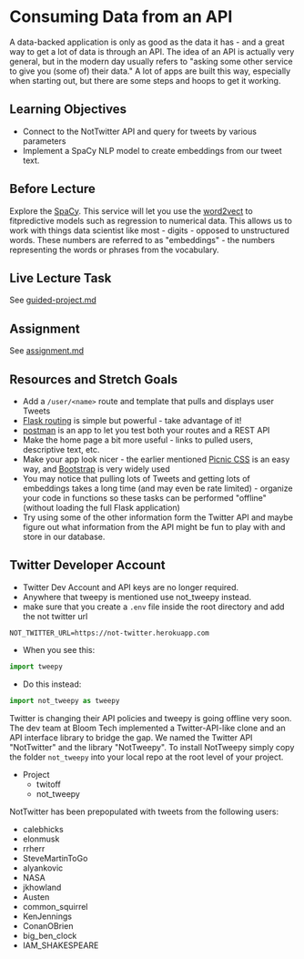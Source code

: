 # Consuming Data from an API

A data-backed application is only as good as the data it has - and a great way
to get a lot of data is through an API. The idea of an API is actually very
general, but in the modern day usually refers to "asking some other service to
give you (some of) their data." A lot of apps are built this way, especially
when starting out, but there are some steps and hoops to get it working.

## Learning Objectives

- Connect to the NotTwitter API and query for tweets by various parameters
- Implement a SpaCy NLP model to create embeddings from our tweet text.

## Before Lecture

Explore the [SpaCy](https://spacy.io/usage/spacy-101). This service will let you use the [word2vect](https://en.wikipedia.org/wiki/Word2vec) to fitpredictive models such as regression to numerical data. This allows us to work with things data scientist like most - digits - opposed to unstructured words. These numbers are referred to as "embeddings" - the numbers representing the words or phrases from the vocabulary.

## Live Lecture Task

See [guided-project.md](https://github.com/LambdaSchool/DS-Unit-3-Sprint-3-Productization-and-Cloud/blob/master/module2-consuming-data-from-an-api/guided-project.md)

## Assignment

See [assignment.md](https://github.com/LambdaSchool/DS-Unit-3-Sprint-3-Productization-and-Cloud/blob/master/module2-consuming-data-from-an-api/assignment.md)
  

## Resources and Stretch Goals
- Add a `/user/<name>` route and template that pulls and displays user Tweets
- [Flask routing](http://flask.pocoo.org/docs/1.0/quickstart/#routing) is simple
  but powerful - take advantage of it!
- [postman](https://www.postman.com/downloads/) is an app to let you test both your
  routes and a REST API
- Make the home page a bit more useful - links to pulled users, descriptive
  text, etc.
- Make your app look nicer - the earlier mentioned [Picnic
  CSS](https://picnicss.com) is an easy way, and
  [Bootstrap](https://getbootstrap.com) is very widely used
- You may notice that pulling lots of Tweets and getting lots of embeddings
  takes a long time (and may even be rate limited) - organize your code in
  functions so these tasks can be performed "offline" (without loading the full
  Flask application)
- Try using some of the other information form the Twitter API and maybe figure out
  what information from the API might be fun to play with and store in our database.
  
  
## Twitter Developer Account
- Twitter Dev Account and API keys are no longer required.
- Anywhere that tweepy is mentioned use not_tweepy instead.
- make sure that you create a `.env` file inside the root directory and add the not twitter url
```
NOT_TWITTER_URL=https://not-twitter.herokuapp.com
```

- When you see this:
```python
import tweepy
```
- Do this instead:
```python
import not_tweepy as tweepy
```

Twitter is changing their API policies and tweepy is going offline very soon. The dev team at Bloom Tech implemented a Twitter-API-like clone and an API interface library to bridge the gap. We named the Twitter API "NotTwitter" and the library "NotTweepy". To install NotTweepy simply copy the folder `not_tweepy` into your local repo at the root level of your project.

- Project
  - twitoff
  - not_tweepy

NotTwitter has been prepopulated with tweets from the following users:
- calebhicks
- elonmusk
- rrherr
- SteveMartinToGo
- alyankovic
- NASA
- jkhowland
- Austen
- common_squirrel
- KenJennings
- ConanOBrien
- big_ben_clock
- IAM_SHAKESPEARE
